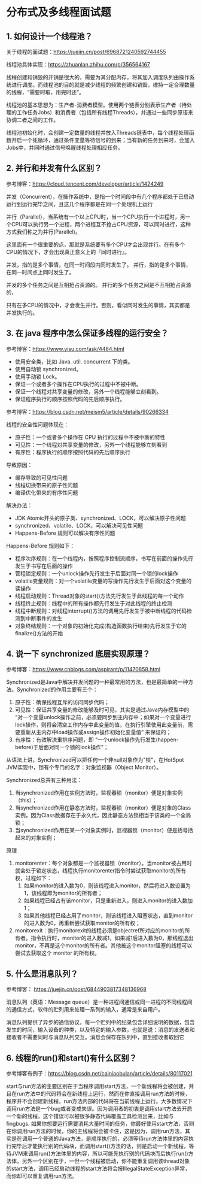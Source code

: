 # 分布式及多线程面试题

## 1. 如何设计一个线程池？

关于线程的面试题：https://juejin.cn/post/6968721240592744455

线程池具体实现：https://zhuanlan.zhihu.com/p/356564167

线程创建和销毁的开销是很大的，需要为其分配内存，将其加入调度队列由操作系统进行调度。而线程池的目的就是减少线程的频繁创建和销毁，维持一定合理数量的线程，“需要时取，用完时还”。

线程池的基本思想为：生产者-消费者模型。使用两个链表分别表示生产者（待处理的工作任务Jobs）和消费者（包括所有线程Threads），并通过一些同步原语来协调二者之间的工作。

线程池初始化时，会创建一定数量的线程并放入Threads链表中，每个线程处理函数开启一个死循环，通过条件变量等待信号的到来；当有新的任务到来时，会加入Jobs中，并同时通过信号唤醒线程处理相应任务。

## 2. 并行和并发有什么区别？

参考博客：https://cloud.tencent.com/developer/article/1424249

并发（Concurrent），在操作系统中，是指一个时间段中有几个程序都处于已启动运行到运行完毕之间，且这几个程序都是在同一个处理机上运行

并行（Parallel），当系统有一个以上CPU时，当一个CPU执行一个进程时，另一个CPU可以执行另一个进程，两个进程互不抢占CPU资源，可以同时进行，这种方式我们称之为并行(Parallel)。

这里面有一个很重要的点，那就是系统要有多个CPU才会出现并行。在有多个CPU的情况下，才会出现真正意义上的『同时进行』。

并发，指的是多个事情，在同一时间段内同时发生了。   并行，指的是多个事情，在同一时间点上同时发生了。

并发的多个任务之间是互相抢占资源的。   并行的多个任务之间是不互相抢占资源的、

只有在多CPU的情况中，才会发生并行。否则，看似同时发生的事情，其实都是并发执行的。


## 3. 在 java 程序中怎么保证多线程的运行安全？
 
参考博客：https://www.yisu.com/ask/4484.html
- 使用安全类，比如 Java. util. concurrent 下的类。
- 使用自动锁 synchronized。
- 使用手动锁 Lock。
- 保证一个或者多个操作在CPU执行的过程中不被中断。
- 保证一个线程对共享变量的修改，另外一个线程能够立刻看到。
- 保证程序执行的顺序按照代码的先后顺序执行。

参考博客：https://blog.csdn.net/meism5/article/details/90266334

线程的安全性问题体现在：
- 原子性：一个或者多个操作在 CPU 执行的过程中不被中断的特性
- 可见性：一个线程对共享变量的修改，另外一个线程能够立刻看到
- 有序性：程序执行的顺序按照代码的先后顺序执行

导致原因：
- 缓存导致的可见性问题
- 线程切换带来的原子性问题
- 编译优化带来的有序性问题

解决办法：
- JDK Atomic开头的原子类、synchronized、LOCK，可以解决原子性问题
- synchronized、volatile、LOCK，可以解决可见性问题
- Happens-Before 规则可以解决有序性问题

Happens-Before 规则如下：
- 程序次序规则：在一个线程内，按照程序控制流顺序，书写在前面的操作先行发生于书写在后面的操作
- 管程锁定规则：一个unlock操作先行发生于后面对同一个锁的lock操作
- volatile变量规则：对一个volatile变量的写操作先行发生于后面对这个变量的读操作
- 线程启动规则：Thread对象的start()方法先行发生于此线程的每一个动作
- 线程终止规则：线程中的所有操作都先行发生于对此线程的终止检测
- 线程中断规则：对线程interrupt()方法的调用先行发生于被中断线程的代码检测到中断事件的发生
- 对象终结规则：一个对象的初始化完成(构造函数执行结束)先行发生于它的finalize()方法的开始

## 4. 说一下 synchronized 底层实现原理？

参考博客：https://www.cnblogs.com/aspirant/p/11470858.html

Synchronized是Java中解决并发问题的一种最常用的方法，也是最简单的一种方法。Synchronized的作用主要有三个：

1. 原子性：确保线程互斥的访问同步代码；
2. 可见性：保证共享变量的修改能够及时可见，其实是通过Java内存模型中的 “对一个变量unlock操作之前，必须要同步到主内存中；如果对一个变量进行lock操作，则将会清空工作内存中此变量的值，在执行引擎使用此变量前，需要重新从主内存中load操作或assign操作初始化变量值” 来保证的；
3. 有序性：有效解决重排序问题，即 “一个unlock操作先行发生(happen-before)于后面对同一个锁的lock操作”；

从语法上讲，Synchronized可以把任何一个非null对象作为"锁"，在HotSpot JVM实现中，锁有个专门的名字：对象监视器（Object Monitor）。

Synchronized总共有三种用法：

1. 当synchronized作用在实例方法时，监视器锁（monitor）便是对象实例（this）；
2. 当synchronized作用在静态方法时，监视器锁（monitor）便是对象的Class实例，因为Class数据存在于永久代，因此静态方法锁相当于该类的一个全局锁；
3. 当synchronized作用在某一个对象实例时，监视器锁（monitor）便是括号括起来的对象实例；

原理

1. monitorenter：每个对象都是一个监视器锁（monitor）。当monitor被占用时就会处于锁定状态，线程执行monitorenter指令时尝试获取monitor的所有权，过程如下：
   1. 如果monitor的进入数为0，则该线程进入monitor，然后将进入数设置为1，该线程即为monitor的所有者；
   2. 如果线程已经占有该monitor，只是重新进入，则进入monitor的进入数加1；
   3. 如果其他线程已经占用了monitor，则该线程进入阻塞状态，直到monitor的进入数为0，再重新尝试获取monitor的所有权；
2. monitorexit：执行monitorexit的线程必须是objectref所对应的monitor的所有者。指令执行时，monitor的进入数减1，如果减1后进入数为0，那线程退出monitor，不再是这个monitor的所有者。其他被这个monitor阻塞的线程可以尝试去获取这个 monitor 的所有权。

## 5. 什么是消息队列？

参考博客： https://juejin.cn/post/6844903817348136968

消息队列（英语：Message queue）是一种进程间通信或同一进程的不同线程间的通信方式，软件的贮列用来处理一系列的输入，通常是来自用户。

消息队列提供了异步的通信协议，每一个贮列中的纪录包含详细说明的数据，包含发生的时间，输入设备的种类，以及特定的输入参数，也就是说：消息的发送者和接收者不需要同时与消息队列交互。消息会保存在队列中，直到接收者取回它

## 6. 线程的run()和start()有什么区别？

参考博客有例子：https://blog.csdn.net/cainiaobulan/article/details/80117021

 start与run方法的主要区别在于当程序调用start方法，一个新线程将会被创建，并且在run方法中的代码将会在新线程上运行，然而在你直接调用run方法的时候，程序并不会创建新线程，run方法内部的代码将在当前线程上运行。大多数情况下调用run方法是一个bug或者变成失误。因为调用者的初衷是调用start方法去开启一个新的线程，这个错误可以被很多静态代码覆盖工具检测出来，比如与fingbugs. 如果你想要运行需要消耗大量时间的任务，你最好使用start方法，否则在你调用run方法的时候，你的主线程将会被卡住，这是因为，调用run方法，其实是在调用一个普通的Java方法，是顺序执行的，必须等待run方法体里的内容执行完毕后才能执行别的代码块，而调用start()方法的话，则是启动一个新线程，等待JVM来调用run()方法体里的内容，所以可能先执行别的代码块而后执行run()方法体。另外一个区别在于，一但一个线程被启动，你不能重复调用该thread对象的start方法，调用已经启动线程的start方法将会报IllegalStateException异常，  而你却可以重复调用run方法。
